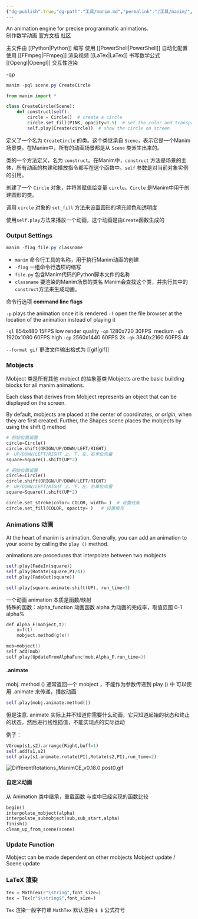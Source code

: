 ```yaml
---
{"dg-publish":true,"dg-path":"工具/manim.md","permalink":"/工具/manim/","dgPassFrontmatter":true,"noteIcon":"","created":"2024-05-21T15:20:27.867+08:00","updated":"2024-08-02T18:32:21.561+08:00"}
---
```


An animation engine for precise programmatic animations.   
制作数学动画      [官方文档](https://docs.manim.community/en/stable/index.html#)
[社区](https://www.manim.community/)


主文件由  [[Python\|Python]]  编写
使用  [[PowerShell\|PowerShell]]  自动化配置
使用   [[FFmpeg\|FFmpeg]]   渲染视频
[[LaTex\|LaTex]]  书写数学公式  
[[Opengl\|Opengl]] 交互性渲染

-qp
```powershell
manim -pql scene.py CreateCircle
```

```python  
from manim import *

class CreateCircle(Scene):
    def construct(self):
    	circle = Circle()  # create a circle
    	circle.set_fill(PINK, opacity=0.5)  # set the color and transparency
    	self.play(Create(circle))  # show the circle on screen 
```


定义了一个名为 `CreateCircle` 的类。这个类继承自 `Scene`，表示它是一个Manim场景类。在Manim中，所有的动画场景都是从 `Scene` 类派生出来的。

类的一个方法定义，名为 `construct`。在Manim中，`construct` 方法是场景的主体，所有动画的构建和播放指令都写在这个函数中。`self` 参数是对当前对象实例的引用。


创建了一个 `Circle` 对象，并将其赋值给变量 `circle`。`Circle` 是Manim中用于创建圆形的类。

调用 `circle` 对象的 `set_fill` 方法来设置圆形的填充颜色和透明度

使用`self.play`方法来播放一个动画，这个动画是由`Create`函数生成的

### Output Settings 

```PowerShell
manim -flag file.py classname
```

- `manim`   命令行工具的名称，用于执行Manim动画的创建
- `-flag`   一组命令行选项的缩写
- `file.py`   包含Manim代码的Python脚本文件的名称
- `classname`   要渲染的Manim场景的类名
	Manim会查找这个类，并执行其中的`construct`方法来生成动画。


命令行选项
**command line flags**

`-p`  plays the animation once it is rendered
`-f`  open the file browser at the location of the animation instead of playing it

`-ql`   854x480 15FPS    low render quality
`-qm`   1280x720 30FPS    medium
`-qh`   1920x1080 60FPS    high
`-qp`   2560x1440 60FPS   2k
`-qk`   3840x2160 60FPS   4k

`--format gif`   更改文件输出格式为 [[gif\|gif]]

### Mobjects
Mobject 类是所有其他 mobject 的抽象基类
Mobjects are the basic building blocks for all manim animations.

Each class that derives from Mobject represents an object that can be displayed on the screen.

By default, mobjects are placed at the center of coordinates, or _origin_, when they are first created.
Further, the Shapes scene places the mobjects by using the shift () method 

```python
# 初始位置设置
circle=Circle()
circle.shift(ORIGN/UP/DOWN/LEFT/RIGHT)
#  UP/DOWN/LEFT/RIGHT 上、下、左、右单位向量
square=Square().shift(UP*2)
```

```python
# 初始位置设置
circle=Circle()
circle.shift(ORIGN/UP/DOWN/LEFT/RIGHT)
#  UP/DOWN/LEFT/RIGHT 上、下、左、右单位向量
square=Square().shift(UP*2)
```


```python
circle.set_stroke(color= COLOR, width= )  # 设置线条
circle.set_fill(COLOR, opacity= )   # 设置填充
```

### Animations 动画
At the heart of manim is animation. Generally, you can add an animation to your scene by calling the `play ()` method.

animations are procedures that interpolate between two mobjects

```python
self.play(FadeIn(square))
self.play(Rotate(square,PI/4))
self.play(FadeOut(square))
```

```python 
self.play(square.animate.shift(UP), run_time=3)
```


一个动画 animation 本质是函数/映射  
特殊的函数：alpha_function 动画函数
alpha 为动画的完成率，取值范围 0-1 
alpha% 


```C
def Alpha_F(mobject,t):
	x=f(t)
	mobject.method(g(x))

mob=mobject()
self.add(mob)
self.play(UpdateFromAlphaFunc(mob,Alpha_F,run_time=))
```

#### .animate  
mobj. method () 通常返回一个 mobject ，不能作为参数传递到 play () 中
可以使用 .animate  来传递，播放动画
```python 
self.play(mobj.animate.method())
```

但是注意. animate 实际上并不知道你需要什么动画，它只知道起始的状态和终止的状态，然后进行线性插值，不能实现点的实际运动

例子：
```python
VGroup(s1,s2).arrange(Right,buff=1)
self.add(s1,s2)
self.play(s1.animate.rotate(PI),Rotate(s2,PI),run_time=2)
```

![DifferentRotations_ManimCE_v0.18.0.post0.gif](/img/user/%E5%8A%9F%E8%83%BD%E6%80%A7%E6%96%87%E4%BB%B6%E5%A4%B9/%E8%BD%BD%E5%85%A5%E7%9A%84%E5%AA%92%E4%BD%93%E8%B5%84%E6%BA%90/DifferentRotations_ManimCE_v0.18.0.post0.gif)

#### 自定义动画
从 Animation 类中继承，重载函数
与库中已经实现的函数比较

```python 
begin()
interpolate_mobject(alpha)
interpolate_submobject(sub,sub_start,alpha)
finish()
clean_up_from_scene(scene)
```


### Update Function 

Mobject can be made dependent on other mobjects 
Mobject update   /  Scene update 




### LaTeX 渲染 

```python 
tex = MathTex(r"\string",font_size=)
tex = Tex(r"$\string$",font_size=)
```

`Tex`     渲染一般字符串
`MathTex`   默认渲染 `$ $`  公式符号


